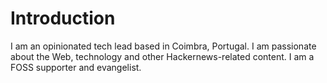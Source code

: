 # Introduction

I am an opinionated tech lead based in Coimbra, Portugal. I am
passionate about the Web, technology and other Hackernews-related
content. I am a FOSS supporter and evangelist.
